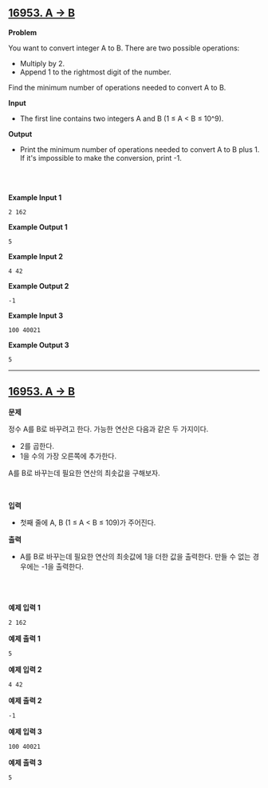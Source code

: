## [16953. A → B](https://www.acmicpc.net/problem/16953)

**Problem**

You want to convert integer A to B. There are two possible operations:

- Multiply by 2.
- Append 1 to the rightmost digit of the number.

Find the minimum number of operations needed to convert A to B.

**Input**

- The first line contains two integers A and B (1 ≤ A < B ≤ 10^9).

**Output**

- Print the minimum number of operations needed to convert A to B plus 1. If it's impossible to make the conversion, print -1.

<br/>
<br/>

**Example Input 1**

```
2 162
```

**Example Output 1**

```
5
```

**Example Input 2**

```
4 42
```

**Example Output 2**

```
-1
```

**Example Input 3**

```
100 40021
```

**Example Output 3**

```
5
```

<hr/>

## [16953. A → B](https://www.acmicpc.net/problem/16953)

**문제**

정수 A를 B로 바꾸려고 한다. 가능한 연산은 다음과 같은 두 가지이다.

- 2를 곱한다.
- 1을 수의 가장 오른쪽에 추가한다.

A를 B로 바꾸는데 필요한 연산의 최솟값을 구해보자.

<br/>

**입력**

- 첫째 줄에 A, B (1 ≤ A < B ≤ 109)가 주어진다.

**출력**

- A를 B로 바꾸는데 필요한 연산의 최솟값에 1을 더한 값을 출력한다. 만들 수 없는 경우에는 -1을 출력한다.

<br/>
<br/>

**예제 입력 1**

```
2 162
```

**예제 출력 1**

```
5
```

**예제 입력 2**

```
4 42
```

**예제 출력 2**

```
-1
```

**예제 입력 3**

```
100 40021
```

**예제 출력 3**

```
5
```
